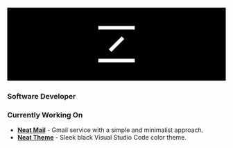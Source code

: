 ![mrnz Header Background](https://github.com/mrnzdev/mrnzdev/blob/main/mrnz-header.png)

### Software Developer

### Currently Working On

- [**Neat Mail**](https://neatmail.xyz) - Gmail service with a simple and minimalist approach.
- [**Neat Theme**](https://marketplace.visualstudio.com/items?itemName=mrnzdev.neat-theme) - Sleek black Visual Studio Code color theme.
